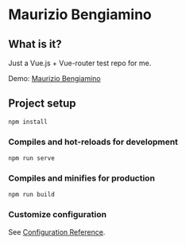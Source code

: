 # Maurizio Bengiamino

## What is it?
Just a Vue.js + Vue-router test repo for me.

Demo: [Maurizio Bengiamino](maurizio-bengiamino.netlify.app)

## Project setup
```
npm install
```

### Compiles and hot-reloads for development
```
npm run serve
```

### Compiles and minifies for production
```
npm run build
```

### Customize configuration
See [Configuration Reference](https://cli.vuejs.org/config/).
